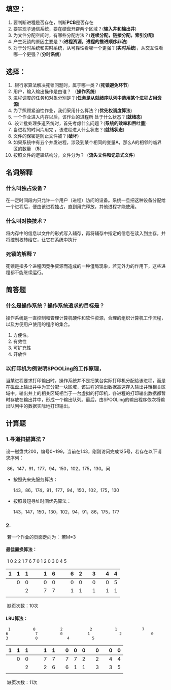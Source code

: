 ## 填空：

1. 要判断进程是否存在，判断**PCB**是否存在
2. 要实现子通信系统，要在硬盘开辟两个区域？(**输入井和输出井**)
3. 为文件分配空间时，有哪些分配方法？(**连续分配，链接分配，索引分配**)
4. 产生死锁的原因主要是？(**进程资源，进程的推进顺序非法**)
5. 对于分时系统和实时系统，从可靠性看哪一个更强？(**实时系统**)，从交互性看哪一个更强？(**分时系统**)

## 选择：

1. .银行家算法解决死锁问题时，属于哪一类？(**死锁避免环节**)
2. 用户，输入输出操作是由谁？ （**操作系统**）
3. 进程调度的任务和对象分别是？(**任务是从就绪序队列中选用某个进程占用资源**)
4. 为了照顾紧迫性作业，我们采用什么算法？(**优先权调度算法**)
5. 一个作业进入内存以后，该作业的进程所  处于什么状态？(**就绪态**)
6. .设计批处理多道系统时，首先考虑什么问题？(**系统的效率和吞吐量**)
7. 当进程的时间片用完  ，该进程进入什么状态？(**就绪状态**)
8. 文件的保密是防止文件被？(**破坏**)
9. 如果系统中有五个并发进程，涉及到某个相同的变量A，那么A的相邻的临界区的数量  （**5**）
10. 按照文件的逻辑结构分，文件分为？（**流失文件和记录式文件**）



## 名词解释

### 什么叫独占设备？

  在一定时间段内只允许一个用户（进程）访问的设备。系统一旦把这种设备分配给一个进程后，便由该进程独占，直到用完释放，其他进程才能使用。

### 什么叫对换技术？

  将内存中的信息以文件的形式写入辅存，再将辅存中指定的信息在读入到主存，并将控制权转给它，让它在系统中执行

### 死锁的解释？

   死锁是指多个进程因竞争资源而造成的一种僵局现象，若无外力的作用下，这些进程都不能继续运行。

## 简答题

### 什么是操作系统？操作系统追求的目标是？

   操作系统是一直控制和管理计算机硬件和软件资源，合理的组织计算机工作流程，以及方便用户使用的程序的集合。

1. 方便性。
2. 有效性
3. 可扩充性
4. 开放性

### 以打印机为例说明SPOOLing的工作原理，
​      当某进程要求打印输出时，操作系统并不是把某台实际打印机分配给该进程，而是在磁盘上输出井中为其分配一块区域，该进程的输出数据高速存入输出井饿相关区域中。输出井上的相关区域相当于一台虚拟的打印机，各进程的打印输出数据都暂时存放在输出井中，形成一个输出队列。最后，由SPOOLing的输出程序依次将输出队列中的数据实际地打印输出。

## 计算题

### 1.寻道扫描算法？

​	设一磁盘共200，编号0~199，当前在143，刚刚访问完成125号，若存在以下请求序列：

​	86，147，91，177，94，150，102，175，130。问

* 按照先来先服务算法：

  143，86，174，91，177，94，150，102，175，130

* 按照最短寻址时间优先算法：

  143，147，150，130，102，94，91，86，175，177

### 2. 

​	若一个作业的页面走向为：  若M=3

#### 最佳置换算法：

​	  1			0			2			 2			1			7			6			7			0			1			2				0		   	 3			0		   4			 5

|  1   |  1   |  1   |      |      |  1   |  6   |      |      |  6   |  2   |      |  3   |      |  4   |  4   |
| :--: | :--: | :--: | ---- | ---- | :--: | :--: | ---- | ---- | :--: | :--: | ---- | :--: | ---- | :--: | :--: |
|      |  0   |  0   |      |      |  0   |  0   |      |      |  0   |  0   |      |  0   |      |  0   |  5   |
|      |      |  2   |      |      |  7   |  7   |      |      |  1   |  1   |      |  1   |      |  1   |  1   |
|      |      |      |      |      |      |      |      |      |      |      |      |      |      |      |      |

​																				缺页次数：10次

#### LRU算法：

 	 1			0			2			 2			1			7			6			 7			0			1			  2				0		   3			0		      4			 5

|  1   |  1   |  1   |      |      |  1   |  1   |      |  0   |  0   |  0   |      |  0   |      |  0   |  0   |
| :--: | :--: | :--: | ---- | ---- | :--: | :--: | ---- | :--: | :--: | :--: | ---- | :--: | ---- | :--: | :--: |
|      |  0   |  0   |      |      |  7   |  7   |      |  7   |  7   |  2   |      |  2   |      |  4   |  4   |
|      |      |  2   |      |      |  2   |  6   |      |  6   |  1   |  1   |      |  3   |      |  3   |  5   |
|      |      |      |      |      |      |      |      |      |      |      |      |      |      |      |      |

​																					缺页次数：11次


